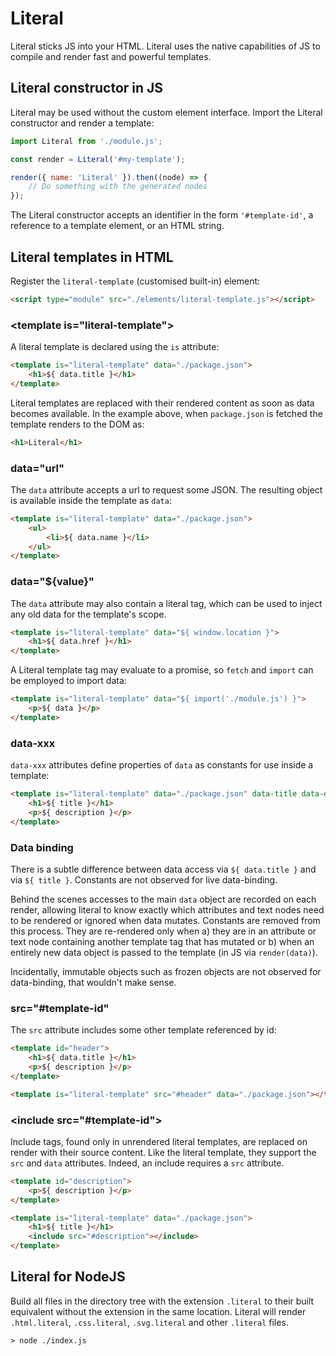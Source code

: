 # Literal

Literal sticks JS into your HTML. Literal uses the native capabilities of JS 
to compile and render fast and powerful templates.


## Literal constructor in JS

Literal may be used without the custom element interface. Import the Literal 
constructor and render a template:

```js
import Literal from './module.js';

const render = Literal('#my-template');

render({ name: 'Literal' }).then((node) => {
    // Do something with the generated nodes
});
```

The Literal constructor accepts an identifier in the form `'#template-id'`,
a reference to a template element, or an HTML string.


## Literal templates in HTML

Register the `literal-template` (customised built-in) element:

```html
<script type="module" src="./elements/literal-template.js"></script> 
```

### &lt;template is="literal-template"&gt;

A literal template is declared using the `is` attribute:

```html
<template is="literal-template" data="./package.json">
    <h1>${ data.title }</h1>
</template>
```

Literal templates are replaced with their rendered content as soon as data 
becomes available. In the example above, when `package.json` is fetched 
the template renders to the DOM as:

```html
<h1>Literal</h1>
```

### data="url"

The `data` attribute accepts a url to request some JSON. The resulting object
is available inside the template as `data`:

```html
<template is="literal-template" data="./package.json">
    <ul>
        <li>${ data.name }</li>
    </ul>
</template>
```

### data="${value}"

The `data` attribute may also contain a literal tag, which can be used to 
inject any old data for the template's scope.

```html
<template is="literal-template" data="${ window.location }">
    <h1>${ data.href }</h1>
</template>
```

A Literal template tag may evaluate to a promise, so `fetch` and `import` can be
employed to import data:

```html
<template is="literal-template" data="${ import('./module.js') }">
    <p>${ data }</p>
</template>
```

### data-xxx

`data-xxx` attributes define properties of `data` as constants for use inside 
a template:

```html
<template is="literal-template" data="./package.json" data-title data-description>
    <h1>${ title }</h1>
    <p>${ description }</p>
</template>
```

### Data binding

There is a subtle difference between data access via `${ data.title }` and 
via `${ title }`. Constants are not observed for live data-binding. 

Behind the scenes accesses to the main `data` object are recorded on each 
render, allowing literal to know exactly which attributes and text nodes
need to be rendered or ignored when data mutates. Constants are removed 
from this process. They are re-rendered only when a) they are in an attribute
or text node containing another template tag that has mutated or b) when
an entirely new data object is passed to the template (in JS via `render(data)`).

Incidentally, immutable objects such as frozen objects are not observed for 
data-binding, that wouldn't make sense. <!--It is perfectly performant to be
using Literal as an immutable rendering library.-->


### src="#template-id"

The `src` attribute includes some other template referenced by id:

```html
<template id="header">
    <h1>${ data.title }</h1>
    <p>${ description }</p>
</template>

<template is="literal-template" src="#header" data="./package.json"></template>
```


### &lt;include src="#template-id"&gt;

Include tags, found only in unrendered literal templates, are replaced on render 
with their source content. Like the literal template, they support the `src` 
and `data` attributes. Indeed, an include requires a `src` attribute.

```html
<template id="description">
    <p>${ description }</p>
</template>

<template is="literal-template" data="./package.json">
    <h1>${ title }</h1>
    <include src="#description"></include>
</template>
```


## Literal for NodeJS

Build all files in the directory tree with the extension `.literal` to their
built equivalent without the extension in the same location. Literal will render 
`.html.literal`, `.css.literal`, `.svg.literal` and other `.literal` files.

```
> node ./index.js
```
